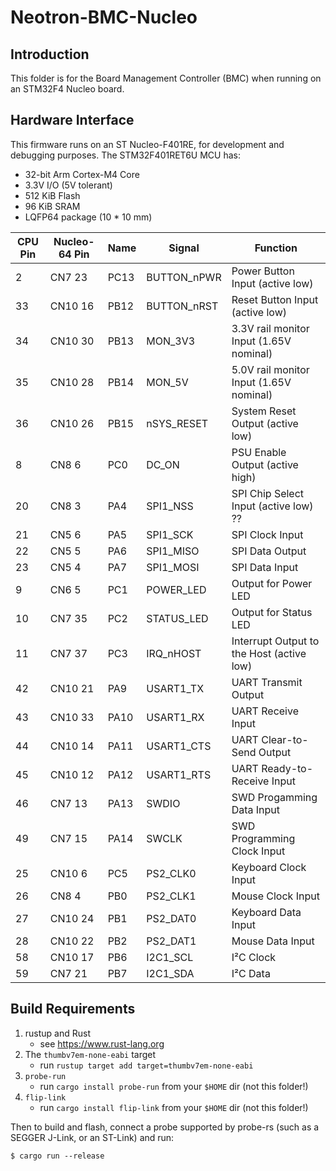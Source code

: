# Neotron-BMC-Nucleo

## Introduction

This folder is for the Board Management Controller (BMC) when running on an STM32F4 Nucleo board.

## Hardware Interface

This firmware runs on an ST Nucleo-F401RE, for development and debugging purposes. The STM32F401RET6U MCU has:

* 32-bit Arm Cortex-M4 Core
* 3.3V I/O (5V tolerant)
* 512 KiB Flash
* 96 KiB SRAM
* LQFP64 package (10 * 10 mm)

| CPU Pin | Nucleo-64 Pin | Name | Signal      | Function                                  |
| ------- | ------------- | ---- | ----------- | ----------------------------------------- |
| 2       | CN7 23        | PC13 | BUTTON_nPWR | Power Button Input (active low)           |
| 33      | CN10 16       | PB12 | BUTTON_nRST | Reset Button Input (active low)           |
| 34      | CN10 30       | PB13 | MON_3V3     | 3.3V rail monitor Input (1.65V nominal)   |
| 35      | CN10 28       | PB14 | MON_5V      | 5.0V rail monitor Input (1.65V nominal)   |
| 36      | CN10 26       | PB15 | nSYS_RESET  | System Reset Output (active low)          |
| 8       | CN8 6         | PC0  | DC_ON       | PSU Enable Output (active high)           |
| 20      | CN8 3         | PA4  | SPI1_NSS    | SPI Chip Select Input (active low)  ??    |
| 21      | CN5 6         | PA5  | SPI1_SCK    | SPI Clock Input                           |
| 22      | CN5 5         | PA6  | SPI1_MISO   | SPI Data Output                           |
| 23      | CN5 4         | PA7  | SPI1_MOSI   | SPI Data Input                            |
| 9       | CN6 5         | PC1  | POWER_LED   | Output for Power LED                      |
| 10      | CN7 35        | PC2  | STATUS_LED  | Output for Status LED                     |
| 11      | CN7 37        | PC3  | IRQ_nHOST   | Interrupt Output to the Host (active low) |
| 42      | CN10 21       | PA9  | USART1_TX   | UART Transmit Output                      |
| 43      | CN10 33       | PA10 | USART1_RX   | UART Receive Input                        |
| 44      | CN10 14       | PA11 | USART1_CTS  | UART Clear-to-Send Output                 |
| 45      | CN10 12       | PA12 | USART1_RTS  | UART Ready-to-Receive Input               |
| 46      | CN7 13        | PA13 | SWDIO       | SWD Progamming Data Input                 |
| 49      | CN7 15        | PA14 | SWCLK       | SWD Programming Clock Input               |
| 25      | CN10 6        | PC5  | PS2_CLK0    | Keyboard Clock Input                      |
| 26      | CN8 4         | PB0  | PS2_CLK1    | Mouse Clock Input                         |
| 27      | CN10 24       | PB1  | PS2_DAT0    | Keyboard Data Input                       |
| 28      | CN10 22       | PB2  | PS2_DAT1    | Mouse Data Input                          |
| 58      | CN10 17       | PB6  | I2C1_SCL    | I²C Clock                                 |
| 59      | CN7 21        | PB7  | I2C1_SDA    | I²C Data                                  |

## Build Requirements

1. rustup and Rust
   - see https://www.rust-lang.org
2. The `thumbv7em-none-eabi` target
   - run `rustup target add target=thumbv7em-none-eabi`
3. `probe-run`
   - run `cargo install probe-run` from your `$HOME` dir (not this folder!)
4. `flip-link`
   - run `cargo install flip-link` from your `$HOME` dir (not this folder!)

Then to build and flash, connect a probe supported by probe-rs (such as a SEGGER J-Link, or an ST-Link) and run:

```
$ cargo run --release
```